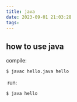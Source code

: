 ```yaml
---
title: java
date: 2023-09-01 21:03:28
tags:
---
```



## how to use java

compile:

```bash
$ javac hello.java hello
```
![]()
run:

```bash
$ java hello
```